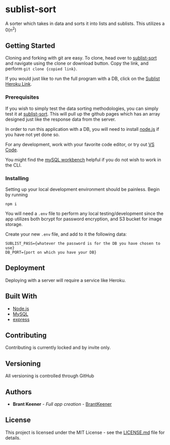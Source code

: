 # sublist-sort

A sorter which takes in data and sorts it into lists and sublists.
This utilizes a 0(n<sup>2</sup>)

## Getting Started

Cloning and forking with git are easy. To clone, head over to [sublist-sort](https://github.com/BrantKeener/sublist-sort) and navigate using the clone or download button. Copy the link, and perform 
`git clone {copied link}`.

If you would just like to run the full program with a DB, click on the [Sublist Heroku Link](https://lit-everglades-84165.herokuapp.com/).

### Prerequisites

If you wish to simply test the data sorting methodologies, you can simply test it at [sublist-sort](https://brantkeener.github.io/sublist-sort/). This will pull up the github pages which has an array designed just like the response data from the server.

In order to run this application with a DB, you will need to install [node.js](https://nodejs.org/en/) if you have not yet done so.

For any development, work with your favorite code editor, or try out [VS Code](https://code.visualstudio.com/download).

You might find the [mySQL workbench](https://www.mysql.com/products/workbench/) helpful if you do not wish to work in the CLI.

### Installing

Setting up your local development environment should be painless. Begin by running

`npm i`

You will need a `.env` file to perform any local testing/development since the app utilizes both bcrypt for password encryption, and S3 bucket for image storage.

Create your new `.env` file, and add to it the following data:

```
SUBLIST_PASS={whatever the password is for the DB you have chosen to use}
DB_PORT={port on which you have your DB}
```

## Deployment

Deploying with a server will require a service like Heroku.

## Built With

* [Node.js](https://nodejs.org/en/)
* [MySQL](https://www.mysql.com/)
* [express](https://expressjs.com/)

## Contributing

Contributing is currently locked and by invite only.

## Versioning

All versioning is controlled through GitHub

## Authors

* **Brant Keener** - *Full app creation* - [BrantKeener](https://github.com/BrantKeener)

## License

This project is licensed under the MIT License - see the [LICENSE.md](LICENSE.md) file for details.
